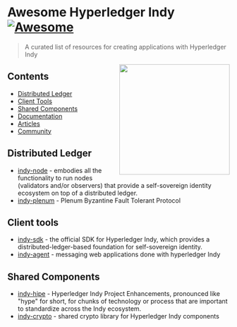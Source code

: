 # Awesome Hyperledger Indy [![Awesome](https://cdn.rawgit.com/sindresorhus/awesome/d7305f38d29fed78fa85652e3a63e154dd8e8829/media/badge.svg)](https://github.com/sindresorhus/awesome)

> A curated list of resources for creating applications with Hyperledger Indy


[<img src="https://www.hyperledger.org/wp-content/uploads/2017/12/logo_indy.png" align="right" width="250">](https://www.hyperledger.org/projects/hyperledger-indy)

## Contents

- [Distributed Ledger](#distributedledger)
- [Client Tools](#clienttools)
- [Shared Components](#sharedcomponents)
- [Documentation](#documentation)
- [Articles](#articles)
- [Community](#community)


## Distributed Ledger
- [indy-node](https://github.com/hyperledger/indy-node) - embodies all the functionality to run nodes (validators and/or observers) that provide a self-sovereign identity ecosystem on top of a distributed ledger.
- [indy-plenum](https://github.com/hyperledger/indy-plenum) - Plenum Byzantine Fault Tolerant Protocol


## Client tools
- [indy-sdk](https://github.com/hyperledger/indy-sdk) -  the official SDK for Hyperledger Indy, which provides a distributed-ledger-based foundation for self-sovereign identity. 
- [indy-agent](https://github.com/hyperledger/indy-agent) - messaging web applications done with hyperledger Indy


## Shared Components
- [indy-hipe](https://github.com/hyperledger/indy-hipe) - Hyperledger Indy Project Enhancements, pronounced like "hype" for short, for chunks of technology or process that are important to standardize across the Indy ecosystem.
- [indy-crypto](https://github.com/hyperledger/indy-crypto) - shared crypto library for Hyperledger Indy components
